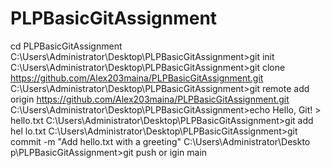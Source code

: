# PLPBasicGitAssignment

cd PLPBasicGitAssignment
C:\Users\Administrator\Desktop\PLPBasicGitAssignment>git init
C:\Users\Administrator\Desktop\PLPBasicGitAssignment>git clone https://github.com/Alex203maina/PLPBasicGitAssignment.git
C:\Users\Administrator\Desktop\PLPBasicGitAssignment>git remote add origin https://github.com/Alex203maina/PLPBasicGitAssignment.git
C:\Users\Administrator\Desktop\PLPBasicGitAssignment>echo Hello, Git! > hello.txt
C:\Users\Administrator\Desktop\PLPBasicGitAssignment>git add hel
lo.txt
C:\Users\Administrator\Desktop\PLPBasicGitAssignment>git commit -m "Add hello.txt with a greeting"
C:\Users\Administrator\Deskto p\PLPBasicGitAssignment>git push or
igin main  

